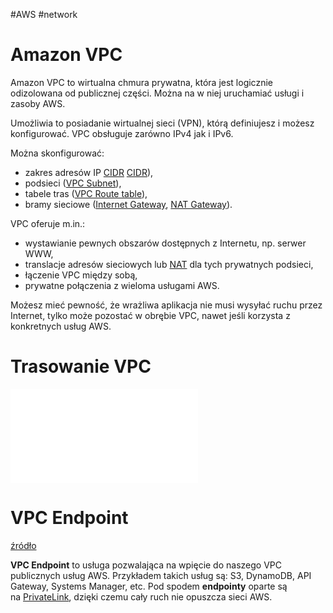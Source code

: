 #AWS #network

# Amazon VPC

Amazon VPC to wirtualna chmura prywatna, która jest logicznie odizolowana od publicznej części. Można na w niej uruchamiać usługi i zasoby AWS.

Umożliwia to posiadanie wirtualnej sieci (VPN), którą definiujesz i możesz konfigurować. VPC obsługuje zarówno IPv4 jak i IPv6.

Można skonfigurować:

- zakres adresów IP [CIDR](../Network/CIDR.md) [CIDR](../Network/CIDR.md)),
- podsieci ([VPC Subnet](VPC%20Subnet.md)),
- tabele tras ([VPC Route table](VPC%20Route%20table.md)),
- bramy sieciowe ([Internet Gateway](Internet%20Gateway.md), [NAT Gateway](NAT%20devices.md#NAT%20Gateway)).

VPC oferuje m.in.:

- wystawianie pewnych obszarów dostępnych z Internetu, np. serwer WWW,
- translacje adresów sieciowych lub [NAT](../Network/NAT.md) dla tych prywatnych podsieci,
- łączenie VPC między sobą,
- prywatne połączenia z wieloma usługami AWS.

Możesz mieć pewność, że wrażliwa aplikacja nie musi wysyłać ruchu przez Internet, tylko może pozostać w obrębie VPC, nawet jeśli korzysta z konkretnych usług AWS.

# Trasowanie VPC

![](VPC%20Route%20table.md#Trasowanie%20VPC)

# VPC Endpoint

[źródło](https://rozchmurzeni.pl/vpc-endpoint/)

**VPC Endpoint** to usługa pozwalająca na wpięcie do naszego VPC publicznych usług AWS. Przykładem takich usług są: S3, DynamoDB, API Gateway, Systems Manager, etc. Pod spodem **endpointy** oparte są na [PrivateLink](PrivateLink.md), dzięki czemu cały ruch nie opuszcza sieci AWS. 
